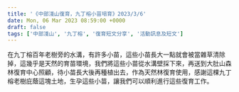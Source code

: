 ```yaml
---
title: '《中部淺山復育，九丁榕小苗培育》2023/3/6'
date: Mon, 06 Mar 2023 08:59:00 +0000
draft: false
tags: ['中部淺山', '九丁榕', '復育短文分享', '活動訊息及短文']
---
```


在九丁榕百年老樹旁的水溝，有許多小苗，這些小苗長大一點就會被當雜草清除掉，這幾乎是天然的育苗環境，我們將這些小苗從水溝壁採下來，再送到大肚山森林復育中心照顧，待小苗長大後再種植出去，作為天然林復育使用，感謝這棵九丁榕老樹庇蔭這塊土地，生孕這些小苗，讓我們可以順利進行這些復育工作。
